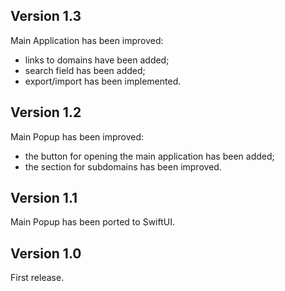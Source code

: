 
## Version 1.3

Main Application has been improved:
- links to domains have been added;
- search field has been added;
- export/import has been implemented.

## Version 1.2

Main Popup has been improved:
- the button for opening the main application has been added;
- the section for subdomains has been improved.

## Version 1.1

Main Popup has been ported to SwiftUI.

## Version 1.0

First release.